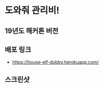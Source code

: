 # 도와줘 관리비!

## 19년도 해커톤 버전

<a href="https://raw.githubusercontent.com/houseelfdobby/house-elf-dobby/master/screenshots/4.gif"></a>

## 배포 링크

-   https://house-elf-dobby.herokuapp.com/

## 스크린샷

<a href=""></a>
